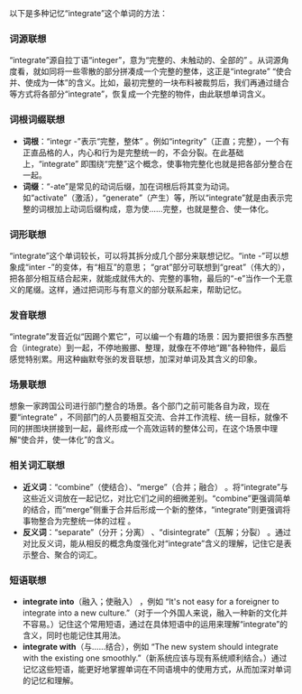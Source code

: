 以下是多种记忆“integrate”这个单词的方法：

### 词源联想
“integrate”源自拉丁语“integer”，意为“完整的、未触动的、全部的” 。从词源角度看，就如同将一些零散的部分拼凑成一个完整的整体，这正是“integrate” “使合并、使成为一体”的含义。比如，最初完整的一块布料被裁剪后，我们再通过缝合等方式将各部分“integrate”，恢复成一个完整的物件，由此联想单词含义。

### 词根词缀联想
 - **词根**：“integr -”表示“完整，整体” 。例如“integrity”（正直；完整），一个有正直品格的人，内心和行为是完整统一的，不会分裂。在此基础上，“integrate” 即围绕“完整”这个概念，使事物完整化也就是把各部分整合在一起。
 - **词缀**：“-ate”是常见的动词后缀，加在词根后将其变为动词。如“activate”（激活），“generate”（产生）等，所以“integrate”就是由表示完整的词根加上动词后缀构成，意为使……完整，也就是整合、使一体化。

### 词形联想
“integrate”这个单词较长，可以将其拆分成几个部分来联想记忆。“inte -”可以想象成“inter -”的变体，有“相互”的意思； “grat”部分可联想到“great”（伟大的），把各部分相互结合起来，就能成就伟大的、完整的事物，最后的“-e”当作一个无意义的尾缀。这样，通过把词形与有意义的部分联系起来，帮助记忆。

### 发音联想
“integrate”发音近似“因踢个累它”，可以编一个有趣的场景：因为要把很多东西整合（integrate）到一起，不停地搬挪、整理，就像在不停地“踢”各种物件，最后感觉特别累。用这种幽默夸张的发音联想，加深对单词及其含义的印象。

### 场景联想
想象一家跨国公司进行部门整合的场景。各个部门之前可能各自为政，现在要“integrate” ，不同部门的人员要相互交流、合并工作流程、统一目标，就像不同的拼图块拼接到一起，最终形成一个高效运转的整体公司，在这个场景中理解“使合并，使一体化”的含义。

### 相关词汇联想
 - **近义词**：“combine”（使结合）、“merge”（合并；融合） 。将“integrate”与这些近义词放在一起记忆，对比它们之间的细微差别。“combine”更强调简单的结合，而“merge”侧重于合并后形成一个新的整体，“integrate”则更强调将事物整合为完整统一体的过程 。
 - **反义词**：“separate”（分开；分离） 、“disintegrate”（瓦解；分裂） 。通过对比反义词，能从相反的概念角度强化对“integrate”含义的理解，记住它是表示整合、聚合的词汇。

### 短语联想
 - **integrate into**（融入；使融入） ，例如 “It's not easy for a foreigner to integrate into a new culture.”（对于一个外国人来说，融入一种新的文化并不容易。）记住这个常用短语，通过在具体短语中的运用来理解“integrate”的含义，同时也能记住其用法。
 - **integrate with**（与……结合），例如 “The new system should integrate with the existing one smoothly.”（新系统应该与现有系统顺利结合。）通过记忆这些短语，能更好地掌握单词在不同语境中的使用方式，从而加深对单词的记忆和理解。 